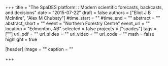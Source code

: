+++
title = "The SpaDES platform: : Modern scientific forecasts, backcasts, and decisions"
date = "2015-07-22"
draft = false
authors = ["Eliot J B McIntire", "Alex M Chubaty"]
#time_start = ""
#time_end = ""
abstract = ""
abstract_short = ""
event = "Northern Forestry Centre"
event_url = ""
location = "Edmonton, AB"
selected = false
projects = ["spades"]
tags = [""]
url_pdf = ""
url_slides = ""
url_video = ""
url_code = ""
math = false
highlight = true

[header]
image = ""
caption = ""

+++

